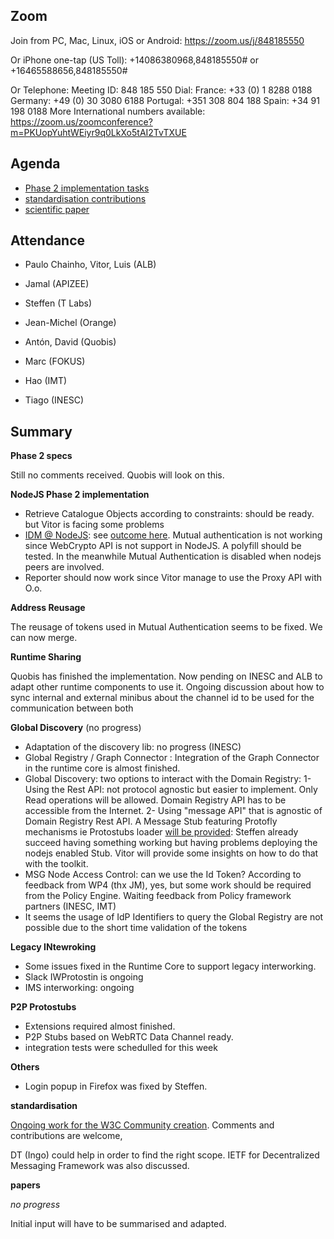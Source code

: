 ## Zoom

Join from PC, Mac, Linux, iOS or Android: https://zoom.us/j/848185550

Or iPhone one-tap (US Toll):  +14086380968,848185550# or +16465588656,848185550#

Or Telephone:
    Meeting ID: 848 185 550
  Dial:
    France: +33 (0) 1 8288 0188
    Germany: +49 (0) 30 3080 6188
    Portugal: +351 308 804 188
    Spain: +34 91 198 0188
  More  International numbers available: https://zoom.us/zoomconference?m=PKUopYuhtWEiyr9q0LkXo5tAI2TvTXUE



Agenda
------

- [Phase 2 implementation tasks](https://github.com/orgs/reTHINK-project/projects/1)
-	[standardisation contributions](https://github.com/reTHINK-project/core-framework/issues/168)
-	[scientific paper](https://github.com/reTHINK-project/papers/tree/master/ICIN2017)

Attendance
----------

-	Paulo Chainho, Vitor, Luis (ALB)

- Jamal (APIZEE)

- Steffen (T Labs)

- Jean-Michel (Orange)

- Antón, David (Quobis)

- Marc (FOKUS)

- Hao (IMT)

- Tiago (INESC)



Summary
-------

**Phase 2 specs**

Still no comments received. Quobis will look on this.

**NodeJS Phase 2 implementation**

- Retrieve Catalogue Objects according to constraints: should be ready. but Vitor is facing some problems
- [IDM @ NodeJS](https://github.com/reTHINK-project/specs/issues/17): see [outcome here](https://github.com/reTHINK-project/specs/issues/17#issuecomment-261919199). Mutual authentication is not working since WebCrypto API is not support in NodeJS. A polyfill should be tested. In the meanwhile Mutual Authentication is disabled when nodejs peers are involved.
- Reporter should now work since Vitor manage to use the Proxy API with O.o.

**Address Reusage**

The reusage of tokens used in Mutual Authentication seems to be fixed. We can now merge.

**Runtime Sharing**

Quobis has finished the implementation. Now pending on INESC and ALB to adapt other runtime components to use it.
Ongoing discussion about how to sync internal and external minibus about the channel id to be used for the communication between both

**Global Discovery**
(no progress)
- Adaptation of the discovery lib: no progress (INESC)
- Global Registry / Graph Connector : Integration of the Graph Connector in the runtime core is almost finished.
- Global Discovery: two options to interact with the Domain Registry:
  1- Using the Rest API: not protocol agnostic but easier to implement. Only Read operations will be allowed. Domain Registry API has to be accessible from the Internet.
  2- Using "message API" that is agnostic of Domain Registry Rest API. A Message Stub featuring Protofly mechanisms ie Protostubs loader [will be provided](https://github.com/reTHINK-project/specs/issues/20): Steffen already succeed having something working but having problems deploying the nodejs enabled Stub. Vitor will provide some insights on how to do that with the toolkit.
- MSG Node Access Control: can we use the Id Token? According to feedback from WP4 (thx JM), yes, but some work should be required from the Policy Engine. Waiting feedback from Policy framework partners (INESC, IMT)
- It seems the usage of IdP Identifiers to query the Global Registry are not possible due to the short time validation of the tokens

**Legacy INtewroking**

- Some issues fixed in the Runtime Core to support legacy interworking.
- Slack IWProtostin is ongoing
- IMS interworking: ongoing


**P2P Protostubs**

- Extensions required almost finished.
- P2P Stubs based on WebRTC Data Channel ready.
- integration tests were schedulled for this week

**Others**

- Login popup in Firefox was fixed by Steffen.

**standardisation**

[Ongoing work for the W3C Community creation](https://github.com/reTHINK-project/core-framework/tree/master/docs/standards/W3C). Comments and contributions are welcome,

DT (Ingo) could help in order to find the right scope.
IETF for Decentralized Messaging Framework was also discussed.


**papers**

*no progress*

Initial input will have to be summarised and adapted.

